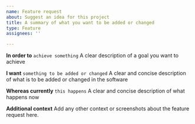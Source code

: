 ```yaml
---
name: Feature request
about: Suggest an idea for this project
title: A summary of what you want to be added or changed
type: Feature
assignees: ''

---
```


**In order to**  `achieve something`
A clear description of a goal you want to achieve

**I want** `something to be added or changed`
A clear and concise description of what is to be added or changed in the software

**Whereas currently** `this happens`
A clear and concise description of what happens now

**Additional context**
Add any other context or screenshots about the feature request here.
